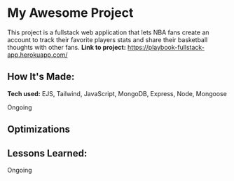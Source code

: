 # My Awesome Project

This project is a fullstack web application that lets NBA fans create an account to track their favorite players stats and share their basketball thoughts with other fans.
**Link to project:** https://playbook-fullstack-app.herokuapp.com/

## How It's Made:

**Tech used:** EJS, Tailwind, JavaScript, MongoDB, Express, Node, Mongoose

Ongoing

## Optimizations


## Lessons Learned:

Ongoing
